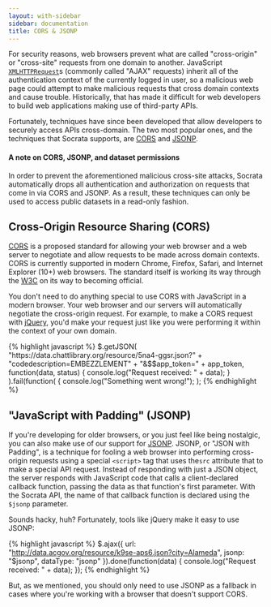 ```yaml
---
layout: with-sidebar
sidebar: documentation
title: CORS & JSONP
---
```


For security reasons, web browsers prevent what are called "cross-origin" or "cross-site" requests from one domain to another. JavaScript [`XMLHTTPRequest`](https://developer.mozilla.org/en-US/docs/Web/API/XMLHttpRequest)s (commonly called "AJAX" requests) inherit all of the authentication context of the currently logged in user, so a malicious web page could attempt to make malicious requests that cross domain contexts and cause trouble. Historically, that has made it difficult for web developers to build web applications making use of third-party APIs.

Fortunately, techniques have since been developed that allow developers to securely access APIs cross-domain. The two most popular ones, and the techniques that Socrata supports, are [CORS](http://en.wikipedia.org/wiki/Cross-origin_resource_sharing) and [JSONP](http://en.wikipedia.org/wiki/JSONP).

<div class="alert alert-info">
  <h4>A note on CORS, JSONP, and dataset permissions</h4>
  <p>In order to prevent the aforementioned malicious cross-site attacks, Socrata automatically drops all authentication and authorization on requests that come in via CORS and JSONP. As a result, these techniques can only be used to access public datasets in a read-only fashion.</p>
</div>

## Cross-Origin Resource Sharing (CORS)

[CORS](http://en.wikipedia.org/wiki/Cross-origin_resource_sharing) is a proposed standard for allowing your web browser and a web server to negotiate and allow requests to be made across domain contexts. CORS is currently supported in modern Chrome, Firefox, Safari, and Internet Explorer (10+) web browsers. The standard itself is working its way through the [W3C](http://www.w3.org/) on its way to becoming official.

You don't need to do anything special to use CORS with JavaScript in a modern browser. Your web browser and our servers will automatically negotiate the cross-origin request. For example, to make a CORS request with [jQuery](http://jquery.com/), you'd make your request just like you were performing it within the context of your own domain.

{% highlight javascript %}
$.getJSON(
  "https://data.chattlibrary.org/resource/5na4-ggsr.json?"
    + "codedescription=EMBEZZLEMENT"
    + "&$$app_token=" + app_token,
  function(data, status) {
    console.log("Request received: " + data);
  }
).fail(function( {
  console.log("Something went wrong!");
);
{% endhighlight %}

## "JavaScript with Padding" (JSONP)

If you're developing for older browsers, or you just feel like being nostalgic, you can also make use of our support for [JSONP](http://en.wikipedia.org/wiki/JSONP). JSONP, or "JSON with Padding", is a technique for fooling a web browser into performing cross-origin requests using a special `<script>` tag that uses the`src` attribute that to make a special API request. Instead of responding with just a JSON object, the server responds with JavaScript code that calls a client-declared callback function, passing the data as that function's first parameter. With the Socrata API, the name of that callback function is declared using the `$jsonp` parameter.

Sounds hacky, huh? Fortunately, tools like jQuery make it easy to use JSONP:

{% highlight javascript %}
$.ajax({
  url: "http://data.acgov.org/resource/k9se-aps6.json?city=Alameda",
  jsonp: "$jsonp",
  dataType: "jsonp"
}).done(function(data) {
  console.log("Request received: " + data);
});
{% endhighlight %}

But, as we mentioned, you should only need to use JSONP as a fallback in cases where you're working with a browser that doesn't support CORS.






